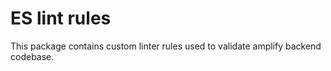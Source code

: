 # ES lint rules

This package contains custom linter rules used to validate amplify backend codebase.
